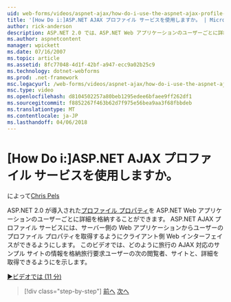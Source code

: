 ```yaml
---
uid: web-forms/videos/aspnet-ajax/how-do-i-use-the-aspnet-ajax-profile-services
title: '[How Do i:]ASP.NET AJAX プロファイル サービスを使用しますか。 | Microsoft Docs'
author: rick-anderson
description: ASP.NET 2.0 では、ASP.NET Web アプリケーションのユーザーごとに詳細を格納する、プロファイルのプロパティが導入されました。 ASP.NET AJAX プロファイル サービスを許可しています.
ms.author: aspnetcontent
manager: wpickett
ms.date: 07/16/2007
ms.topic: article
ms.assetid: 8fc77048-4d1f-42bf-a947-ecc9a02b25c9
ms.technology: dotnet-webforms
ms.prod: .net-framework
msc.legacyurl: /web-forms/videos/aspnet-ajax/how-do-i-use-the-aspnet-ajax-profile-services
msc.type: video
ms.openlocfilehash: d8104502257a80beb1295edee6bfaee9ff262df1
ms.sourcegitcommit: f8852267f463b62d7f975e56bea9aa3f68fbbdeb
ms.translationtype: MT
ms.contentlocale: ja-JP
ms.lasthandoff: 04/06/2018
---
```

<a name="how-do-i-use-the-aspnet-ajax-profile-services"></a>[How Do i:]ASP.NET AJAX プロファイル サービスを使用しますか。
====================
によって[Chris Pels](https://twitter.com/chrispels)

ASP.NET 2.0 が導入された[プロファイル プロパティ](https://msdn.microsoft.com/library/at64shx3.aspx)を ASP.NET Web アプリケーションのユーザーごとに詳細を格納することができます。 ASP.NET AJAX プロファイル サービスには、サーバー側の Web アプリケーションからユーザーのプロファイル プロパティを取得するようにクライアント側 Web インターフェイスができるようにします。 このビデオでは、どのように旅行の AJAX 対応のサンプル サイトの情報を格納旅行要求ユーザーの次の閲覧者、サイトと、詳細を取得できるようにを示します。

[&#9654;ビデオでは (11 分)](https://channel9.msdn.com/Blogs/ASP-NET-Site-Videos/how-do-i-use-the-aspnet-ajax-profile-services)

> [!div class="step-by-step"]
> [前へ](how-do-i-use-other-javascript-user-interface-libraries-with-aspnet-ajax.md)
> [次へ](how-do-i-debug-aspnet-ajax-applications-using-visual-studio-2005.md)
